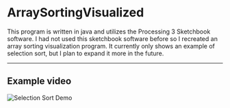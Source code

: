 # ArraySortingVisualized

This program is written in java and utilizes the Processing 3 Sketchbook software. I had not used this sketchbook software before so I recreated an array sorting visualization program. It currently only shows an example of selection sort, but I plan to expand it more in the future.

---

## Example video

![Selection Sort Demo](https://i.imgur.com/AGeaQ9T.gif)
